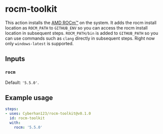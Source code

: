 # rocm-toolkit

This action installs the [AMD ROCm™](https://rocm.docs.amd.com/en/latest) on the system.
It adds the rocm install location as `ROCM_PATH` to `GITHUB_ENV` so you can access the rocm install location in subsequent steps. `ROCM_PATH/bin` is added to `GITHUB_PATH` so you can use commands such as `clang` directly in subsequent steps. Right now only `windows-latest` is supported. 
## Inputs

### `rocm`

Default: `'5.5.0'`.

## Example usage

```yaml
steps:
- uses: Cyberhan123/rocm-toolkit@v0.1.0
  id: rocm-toolkit
  with:
    rocm: '5.5.0'
```
